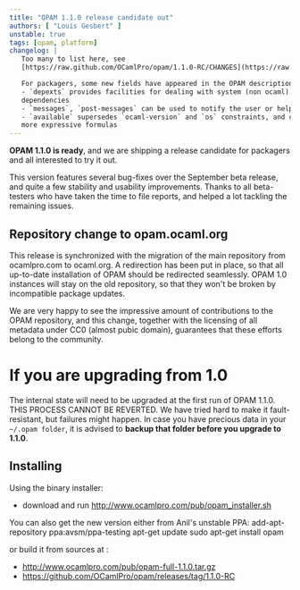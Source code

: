 ```yaml
---
title: "OPAM 1.1.0 release candidate out"
authors: [ "Louis Gesbert" ]
unstable: true
tags: [opam, platform]
changelog: |
   Too many to list here, see
   [https://raw.github.com/OCamlPro/opam/1.1.0-RC/CHANGES](https://raw.github.com/OCamlPro/opam/1.1.0-RC/CHANGES)

   For packagers, some new fields have appeared in the OPAM description format:
   - `depexts` provides facilities for dealing with system (non ocaml) 
   dependencies
   - `messages`, `post-messages` can be used to notify the user or help her troubleshoot at package installation.
   - `available` supersedes `ocaml-version` and `os` constraints, and can contain
   more expressive formulas
---
```


**OPAM 1.1.0 is ready**, and we are shipping a release candidate for
packagers and all interested to try it out.

This version features several bug-fixes over the September beta release, and
quite a few stability and usability improvements. Thanks to all beta-testers 
who have taken the time to file reports, and helped a lot tackling the 
remaining issues.

## Repository change to opam.ocaml.org

This release is synchronized with the migration of the main repository from 
ocamlpro.com to ocaml.org. A redirection has been put in place, so that all 
up-to-date installation of OPAM should be redirected seamlessly.
OPAM 1.0 instances will stay on the old repository, so that they won't be 
broken by incompatible package updates.

We are very happy to see the impressive amount of contributions to the OPAM 
repository, and this change, together with the licensing of all metadata under 
CC0 (almost pubic domain), guarantees that these efforts belong to the 
community.

# If you are upgrading from 1.0

The internal state will need to be upgraded at the first run of OPAM 1.1.0.
THIS PROCESS CANNOT BE REVERTED. We have tried hard to make it fault-
resistant, but failures might happen. In case you have precious data in your 
`~/.opam folder`, it is advised to **backup that folder before you upgrade to 1.1.0**.

## Installing

Using the binary installer:
- download and run http://www.ocamlpro.com/pub/opam_installer.sh

You can also get the new version either from Anil's unstable PPA:
   add-apt-repository ppa:avsm/ppa-testing
   apt-get update
   sudo apt-get install opam

or build it from sources at :
- http://www.ocamlpro.com/pub/opam-full-1.1.0.tar.gz
- https://github.com/OCamlPro/opam/releases/tag/1.1.0-RC
